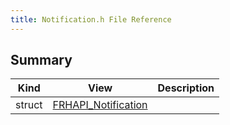 ```yaml
---
title: Notification.h File Reference
---
```


## Summary
| Kind | View | Description |
|------|------|-------------|
|struct|[FRHAPI_Notification](/unreal-plugins/all/structfrhapi__notification/#structFRHAPI__Notification)||
